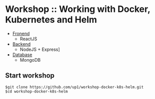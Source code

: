 # Workshop :: Working with Docker, Kubernetes and Helm
* [Fronend](https://github.com/up1/workshop-docker-k8s-helm/tree/main/frontend)
  * ReactJS
* [Backend](https://github.com/up1/workshop-docker-k8s-helm/tree/main/backend)
  * NodeJS + Express]
* [Database](https://github.com/up1/workshop-docker-k8s-helm/tree/main/database)
  * MongoDB
  
  
## Start workshop
```
$git clone https://github.com/up1/workshop-docker-k8s-helm.git
$cd workshop-docker-k8s-helm
```



